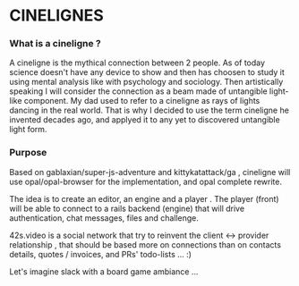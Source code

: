 # CINELIGNES

### What is a cineligne ?
A cineligne is the mythical connection between 2 people. As of today science doesn't have any device to show and then has choosen to study it using  mental analysis like with psychology and sociology. 
Then artistically speaking I will consider the connection as a beam made of untangible light-like component. 
My dad used to refer to a cineligne as rays of lights dancing in the real world. That is why I decided to use the term cineligne he invented decades ago, and applyed it to any yet to discovered untangible light form.

### Purpose

Based on gablaxian/super-js-adventure and kittykatattack/ga , cineligne will use opal/opal-browser for the implementation, and opal complete rewrite.

The idea is to create an editor, an engine and a player . The player (front) will be able to connect to a rails backend (engine) that will drive authentication, chat messages, files and challenge.

42s.video is a social network that try to reinvent the client <-> provider relationship , that should be based more on connections than on contacts details, quotes / invoices,  and PRs' todo-lists ... :) 

Let's imagine slack with a board game ambiance ...
